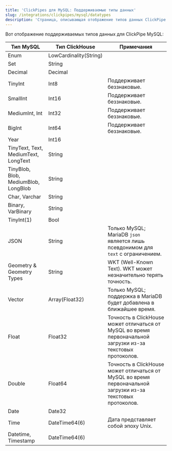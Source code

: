 ```yaml
---
title: 'ClickPipes для MySQL: Поддерживаемые типы данных'
slug: /integrations/clickpipes/mysql/datatypes
description: 'Страница, описывающая отображение типов данных ClickPipe MySQL в ClickHouse'
---
```


Вот отображение поддерживаемых типов данных для ClickPipe MySQL:

| Тип MySQL                                                                  | Тип ClickHouse                             | Примечания                                                                             |
| -------------------------------------------------------------------------- | ----------------------------------------- | -------------------------------------------------------------------------------------- |
| Enum                                                                       | LowCardinality(String)                    |                                                                                       |
| Set                                                                        | String                                    |                                                                                       |
| Decimal                                                                    | Decimal                                   |                                                                                       |
| TinyInt                                                                    | Int8                                      | Поддерживает беззнаковые.                                                              |
| SmallInt                                                                   | Int16                                     | Поддерживает беззнаковые.                                                              |
| MediumInt, Int                                                             | Int32                                     | Поддерживает беззнаковые.                                                              |
| BigInt                                                                     | Int64                                     | Поддерживает беззнаковые.                                                              |
| Year                                                                       | Int16                                     |                                                                                       |
| TinyText, Text, MediumText, LongText                                       | String                                    |                                                                                       |
| TinyBlob, Blob, MediumBlob, LongBlob                                       | String                                    |                                                                                       |
| Char, Varchar                                                              | String                                    |                                                                                       |
| Binary, VarBinary                                                          | String                                    |                                                                                       |
| TinyInt(1)                                                                 | Bool                                      |                                                                                       |
| JSON                                                                       | String                                    | Только MySQL; MariaDB `json` является лишь псевдонимом для `text` с ограничением.      |
| Geometry & Geometry Types                                                 | String                                    | WKT (Well-Known Text). WKT может незначительно терять точность.                      |
| Vector                                                                     | Array(Float32)                           | Только MySQL; поддержка в MariaDB будет добавлена в ближайшее время.                  |
| Float                                                                      | Float32                                   | Точность в ClickHouse может отличаться от MySQL во время первоначальной загрузки из-за текстовых протоколов. |
| Double                                                                     | Float64                                   | Точность в ClickHouse может отличаться от MySQL во время первоначальной загрузки из-за текстовых протоколов. |
| Date                                                                       | Date32                                    |                                                                                       |
| Time                                                                       | DateTime64(6)                            | Дата представляет собой эпоху Unix.                                                   |
| Datetime, Timestamp                                                        | DateTime64(6)                            |                                                                                       |

